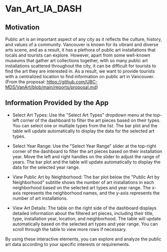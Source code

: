 # Van_Art_IA_DASH


## Motivation

Public art is an important aspect of any city as it reflects the culture, history, and values of a community. Vancouver is known for its vibrant and diverse arts scene, and as a result, it has a plethora of public art installations that locals and tourists can explore. However, apart from some well-known museums that gather art collections together, with so many public art installations scattered throughout the city, it can be difficult for tourists to find the art they are interested in. As a result, we want to provide tourists with a centralized location to find information on public art in Vancouver.(From the proposal: https://github.com/UBC-MDS/VanArt/blob/main/reports/proposal.md)

## Information Provided by the App

- Select Art Types: Use the "Select Art Types" dropdown menu at the top-left corner of the dashboard to filter the art pieces based on their types. You can select one or multiple types from the list. The bar plot and the table will update automatically to display the data for the selected art types.

- Select Year Range: Use the "Select Year Range" slider at the top-right corner of the dashboard to filter the art pieces based on their installation year. Move the left and right handles on the slider to adjust the range of years. The bar plot and the table will update automatically to display the data for the selected year range.

- View Public Art by Neighborhood: The bar plot below the "Public Art by Neighborhood" subtitle shows the number of art installations in each neighborhood based on the selected art types and year range. The x-axis represents the neighborhood names, and the y-axis represents the number of art installations.

- View Art Details: The table on the right side of the dashboard displays detailed information about the filtered art pieces, including their title, type, installation year, location, and neighborhood. The table will update automatically based on the selected art types and year range. You can scroll through the table to view more rows if necessary.

By using these interactive elements, you can explore and analyze the public art data according to your specific interests or requirements.